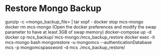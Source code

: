 # Restore Mongo Backup

gunzip -c <mongo_backup_file> | tar xopf -
docker stop mcs-mongo
docker rm mcs-mongo
(Open the docker preferences and modify the swap parameter to have at least 3GB of swap memory)
docker-compose up -d 
docker cp mcs_backup/ mcs-mongo:/mcs_backup_restore
docker exec -it mcs-mongo bash
mongorestore -u mongomcs --authenticationDatabase mcs -p mongomcspassword -d mcs ./mcs_backup_restore/